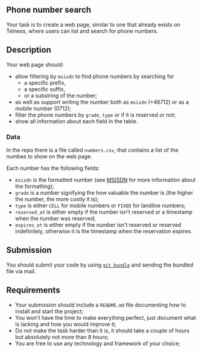 ## Phone number search

Your task is to create a web page, similar to one that already exists on Telness, where users can list and search for phone numbers.

## Description

Your web page should:
* allow filtering by `msisdn` to find phone numbers by searching for
    * a specific prefix,
    * a specific suffix,
    * or a substring of the number;
* as well as support writing the number both as `msisdn` (+46712) or as a mobile number (0712);
* filter the phone numbers by `grade`, `type` or if it is reserved or not;
* show all information about each field in the table.

### Data

In the repo there is a file called `numbers.csv`, that contains a list of the numbes to show on the web page.

Each number has the following fields:

* `msisdn` is the formatted number (see [MSISDN](https://en.wikipedia.org/wiki/MSISDN) for more information about the formatting);
* `grade` is a number signifying the how valuable the number is (the higher the number, the more costly it is);
* `type` is either `CELL` for mobile numbers or `FIXED` for landline numbers;
* `reserved_at` is either empty if the number isn't reserved or a timestamp when the number was reserved;
* `expires_at` is either empty if the number isn't reserved or reserved indefinitely, otherwise it is the timestamp when the reservation expires.

## Submission

You should submit your code by using [`git bundle`](https://git-scm.com/docs/git-bundle.html) and sending the bundled file via mail.

## Requirements

* Your submission should include a `README.md` file documenting how to install and start the project;
* You won't have the time to make everything perfect, just document what is lacking and how you would improve it;
* Do not make the task harder than it is, it should take a couple of hours but absolutely not more than 8 hours;
* You are free to use any technology and framework of your choice;
